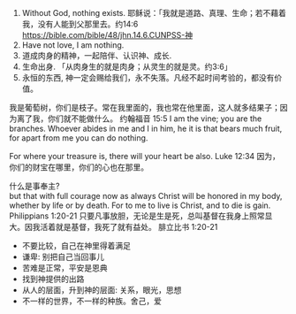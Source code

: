 1. Without God, nothing exists. 耶稣说：「我就是道路、真理、生命；若不藉着我，没有人能到父那里去。约14:6
https://bible.com/bible/48/jhn.14.6.CUNPSS-神
1. Have not love, I am nothing.
1. 道成肉身的精神，一起陪伴、认识神、成长.
1. 生命出身. 「从肉身生的就是肉身；从灵生的就是灵。约3:6」
1. 永恒的东西, 神一定会赐给我们，永不失落。凡经不起时间考验的，都没有价值。


我是葡萄树，你们是枝子。常在我里面的，我也常在他里面，这人就多结果子；因为离了我，你们就不能做什么。
约翰福音 15:5
I am the vine; you are the branches. Whoever abides in me and I in him, he it is that bears much fruit, for apart from me you can do nothing.

For where your treasure is, there will your heart be also.
Luke 12:34
因为，你们的财宝在哪里，你们的心也在那里。

什么是事奉主?   
but that with full courage now as always Christ will be honored in my body, whether by life or by death. For to me to live is Christ, and to die is gain.
Philippians 1:20‭-‬21
只要凡事放胆，无论是生是死，总叫基督在我身上照常显大。因我活着就是基督，我死了就有益处。
腓立比书 1:20-21

* 不要比较，自己在神里得着满足
* 谦卑: 别把自己当回事儿
* 苦难是正常，平安是恩典
* 找到神提供的出路
* 从人的层面，升到神的层面: 关系，眼光，思想
* 不一样的世界，不一样的种族。舍己，爱


